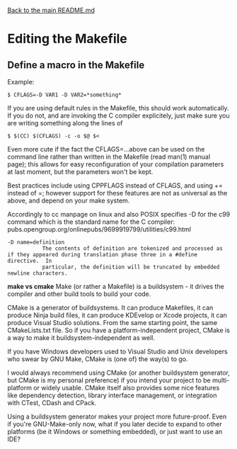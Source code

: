 [Back to the main README.md](README.md)

# Editing the Makefile
## Define a macro in the Makefile
Example:
```
$ CFLAGS=-D VAR1 -D VAR2=*something*
```
If you are using default rules in the Makefile, this should work automatically. If you do not, and are invoking the C compiler explicitely, just make sure you are writing something along the lines of
```
$ $(CC) $(CFLAGS) -c -o $@ $<
```
Even more cute if the fact the CFLAGS=...above can be used on the command line rather than written in the Makefile (read man(1) manual page); this allows for easy reconfiguration of your compilation parameters at last moment, but the parameters won't be kept.

Best practices include using CPPFLAGS instead of CFLAGS, and using += instead of =; however support for these features are not as universal as the above, and depend on your make system.

Accordingly to cc manpage on linux and also POSIX specifies -D for the c99 command which is the standard name for the C compiler: pubs.opengroup.org/onlinepubs/9699919799/utilities/c99.html
```
-D name=definition
           The contents of definition are tokenized and processed as if they appeared during translation phase three in a #define directive.  In
           particular, the definition will be truncated by embedded newline characters.
```

**make vs cmake**
Make (or rather a Makefile) is a buildsystem - it drives the compiler and other build tools to build your code.

CMake is a generator of buildsystems. It can produce Makefiles, it can produce Ninja build files, it can produce KDEvelop or Xcode projects, it can produce Visual Studio solutions. From the same starting point, the same CMakeLists.txt file. So if you have a platform-independent project, CMake is a way to make it buildsystem-independent as well.

If you have Windows developers used to Visual Studio and Unix developers who swear by GNU Make, CMake is (one of) the way(s) to go.

I would always recommend using CMake (or another buildsystem generator, but CMake is my personal preference) if you intend your project to be multi-platform or widely usable. CMake itself also provides some nice features like dependency detection, library interface management, or integration with CTest, CDash and CPack.

Using a buildsystem generator makes your project more future-proof. Even if you're GNU-Make-only now, what if you later decide to expand to other platforms (be it Windows or something embedded), or just want to use an IDE?